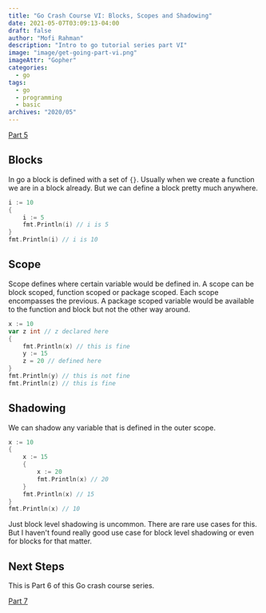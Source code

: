 ```yaml
---
title: "Go Crash Course VI: Blocks, Scopes and Shadowing"
date: 2021-05-07T03:09:13-04:00
draft: false
author: "Mofi Rahman"
description: "Intro to go tutorial series part VI"
image: "image/get-going-part-vi.png"
imageAttr: "Gopher"
categories:
  - go
tags:
  - go
  - programming
  - basic
archives: "2020/05"
---
```


[Part 5](/posts/go-crash-course-v/)

## Blocks

In go a block is defined with a set of `{}`. Usually when we create a function we are in a block already. But we can define a block pretty much anywhere.

```go
i := 10
{
	i := 5
	fmt.Println(i) // i is 5
}
fmt.Println(i) // i is 10
```

## Scope

Scope defines where certain variable would be defined in. A scope can be block scoped, function scoped or package scoped. Each scope encompasses the previous. A package scoped variable would be available to the function and block but not the other way around. 

```go
x := 10
var z int // z declared here
{
	fmt.Println(x) // this is fine
	y := 15
	z = 20 // defined here 
}
fmt.Println(y) // this is not fine
fmt.Println(z) // this is fine
```

## Shadowing

We can shadow any variable that is defined in the outer scope. 

```go
x := 10
{
	x := 15
	{
		x := 20
		fmt.Println(x) // 20
	}
	fmt.Println(x) // 15
}
fmt.Println(x) // 10
```

Just block level shadowing is uncommon. There are rare use cases for this. But I haven't found really good use case for block level shadowing or even for blocks for that matter.

## Next Steps

This is Part 6 of this Go crash course series.

[Part 7](/posts/go-crash-course-vii/)